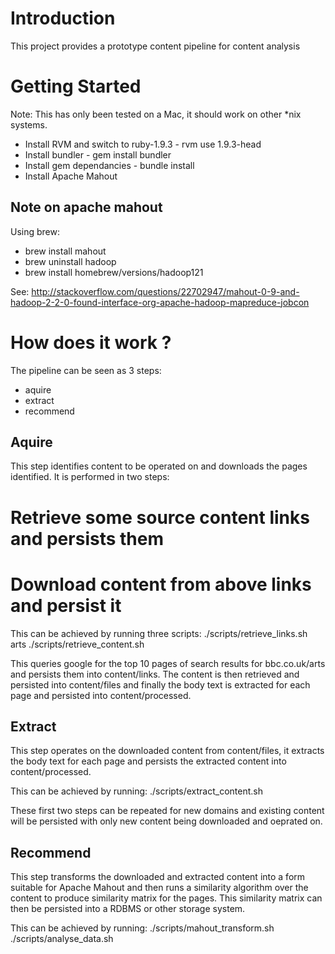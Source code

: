 # Introduction

This project provides a prototype content pipeline for content analysis

# Getting Started

Note: This has only been tested on a Mac, it should work on other *nix systems.

* Install RVM and switch to ruby-1.9.3 - rvm use 1.9.3-head
* Install bundler - gem install bundler
* Install gem dependancies - bundle install
* Install Apache Mahout

## Note on apache mahout

Using brew:

* brew install mahout
* brew uninstall hadoop
* brew install homebrew/versions/hadoop121

See: http://stackoverflow.com/questions/22702947/mahout-0-9-and-hadoop-2-2-0-found-interface-org-apache-hadoop-mapreduce-jobcon

# How does it work ?

The pipeline can be seen as 3 steps:
* aquire
* extract
* recommend

## Aquire

This step identifies content to be operated on and downloads the pages identified.  It is performed in two steps:
# Retrieve some source content links and persists them
# Download content from above links and persist it

This can be achieved by running three scripts:
./scripts/retrieve_links.sh arts
./scripts/retrieve_content.sh

This queries google for the top 10 pages of search results for bbc.co.uk/arts and persists them into content/links.  The content is then retrieved and persisted into content/files and finally the body text is extracted for each page and persisted into content/processed.

## Extract

This step operates on the downloaded content from content/files, it extracts the body text for each page and persists the extracted content into content/processed.

This can be achieved by running:
./scripts/extract_content.sh

These first two steps can be repeated for new domains and existing content will be persisted with only new content being downloaded and oeprated on.

## Recommend

This step transforms the downloaded and extracted content into a form suitable for Apache Mahout and then runs a similarity algorithm over the content to produce similarity matrix for the pages.  This similarity matrix can then be persisted into a RDBMS or other storage system.

This can be achieved by running:
./scripts/mahout_transform.sh
./scripts/analyse_data.sh



